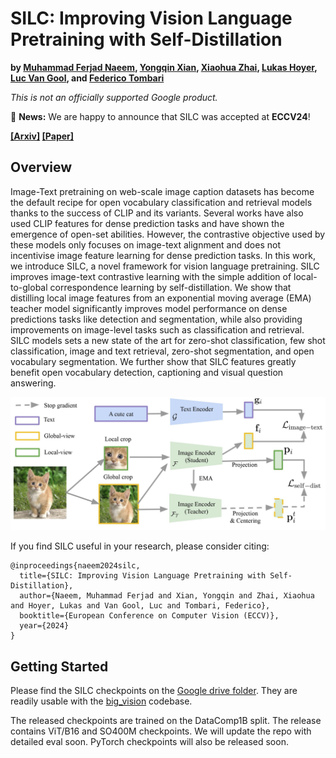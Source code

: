 # SILC: Improving Vision Language Pretraining with Self-Distillation

**by
[Muhammad Ferjad Naeem](https://ferjad.github.io/),
[Yongqin Xian](https://xianyongqin.github.io/),
[Xiaohua Zhai](https://sites.google.com/corp/view/xzhai),
[Lukas Hoyer](https://lhoyer.github.io/),
[Luc Van Gool](https://scholar.google.de/citations?user=TwMib_QAAAAJ&hl=en),
and [Federico Tombari](https://federicotombari.github.io/)**

*This is not an officially supported Google product.*

:bell: **News:** We are happy to announce that SILC was accepted at **ECCV24**!

**[[Arxiv]](https://arxiv.org/abs/2310.13355) [[Paper]](https://arxiv.org/pdf/2310.13355)**

## Overview

Image-Text pretraining on web-scale image caption datasets has become the default recipe for open vocabulary classification and retrieval models thanks to the success of CLIP and its variants. Several works have also used CLIP features for dense prediction tasks and have shown the emergence of open-set abilities. However, the contrastive objective used by these models only focuses on image-text alignment and does not incentivise image feature learning for dense prediction tasks. In this work, we introduce SILC, a novel framework for vision language pretraining. SILC improves image-text contrastive learning with the simple addition of local-to-global correspondence learning by self-distillation. We show that distilling local image features from an exponential moving average (EMA) teacher model significantly improves model performance on dense predictions tasks like detection and segmentation, while also providing improvements on image-level tasks such as classification and retrieval. SILC models sets a new state of the art for zero-shot classification, few shot classification, image and text retrieval, zero-shot segmentation, and open vocabulary segmentation. We further show that SILC features greatly benefit open vocabulary detection, captioning and visual question answering.


<img src="docs/overview.jpg" width="700">


If you find SILC useful in your research, please consider citing:

```
@inproceedings{naeem2024silc,
  title={SILC: Improving Vision Language Pretraining with Self-Distillation},
  author={Naeem, Muhammad Ferjad and Xian, Yongqin and Zhai, Xiaohua and Hoyer, Lukas and Van Gool, Luc and Tombari, Federico},
  booktitle={European Conference on Computer Vision (ECCV)},
  year={2024}
}
```
## Getting Started

Please find the SILC checkpoints on the [Google drive folder](https://drive.google.com/drive/folders/1Q0yckj6kWaqaa83winGLNc8kpy-Zp-mO?usp=sharing). They are readily usable with the [big_vision](https://github.com/google-research/big_vision) codebase.

The released checkpoints are trained on the DataComp1B split. The release contains ViT/B16 and SO400M checkpoints. We will update the repo with detailed eval soon. PyTorch checkpoints will also be released soon.